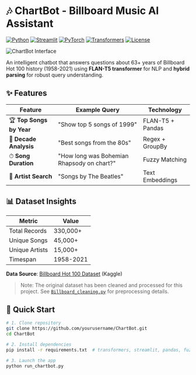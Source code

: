 # 🎶 ChartBot - Billboard Music AI Assistant

[![Python](https://img.shields.io/badge/Python-3.8+-blue?logo=python&logoColor=white)](https://www.python.org/)
[![Streamlit](https://img.shields.io/badge/Streamlit-FF4B4B?logo=Streamlit&logoColor=white)](https://streamlit.io/)
[![PyTorch](https://img.shields.io/badge/PyTorch-EE4C2C?logo=pytorch&logoColor=white)](https://pytorch.org/)
[![Transformers](https://img.shields.io/badge/🤗_Transformers-FFD43B?logo=huggingface)](https://huggingface.co/docs/transformers)
[![License](https://img.shields.io/badge/License-MIT-green)](LICENSE)

![ChartBot Interface](demo.gif) <!-- Replace with your screenshot -->

An intelligent chatbot that answers questions about 63+ years of Billboard Hot 100 history (1958-2021) using **FLAN-T5 transformer** for NLP and **hybrid parsing** for robust query understanding.

## ✨ Features

<div align="center">

| Feature | Example Query | Technology |
|---------|---------------|------------|
| 🏆 **Top Songs by Year** | "Show top 5 songs of 1999" | FLAN-T5 + Pandas |
| 📅 **Decade Analysis** | "Best songs from the 80s" | Regex + GroupBy |
| ⏱ **Song Duration** | "How long was Bohemian Rhapsody on chart?" | Fuzzy Matching |
| 🎤 **Artist Search** | "Songs by The Beatles" | Text Embeddings |

</div>

## 📊 Dataset Insights

<div align="center">

| Metric | Value |
|--------|-------|
| Total Records | 330,000+ |
| Unique Songs | 45,000+ |
| Unique Artists | 15,000+ |
| Timespan | 1958-2021 |

</div>

**Data Source**: [Billboard Hot 100 Dataset](https://www.kaggle.com/datasets/dhruvildave/billboard-the-hot-100-songs) (Kaggle)

> Note: The original dataset has been cleaned and processed for this project. See [`Billboard_cleaning.py`](Billboard_cleaning.py) for preprocessing details.

## 🚀 Quick Start

```bash
# 1. Clone repository
git clone https://github.com/yourusername/ChartBot.git
cd ChartBot

# 2. Install dependencies
pip install -r requirements.txt  # transformers, streamlit, pandas, fuzzywuzzy

# 3. Launch the app
python run_chartbot.py
